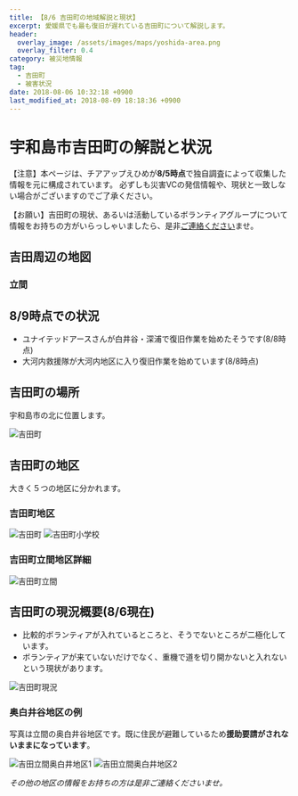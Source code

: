 ```yaml
---
title: 【8/6 吉田町の地域解説と現状】
excerpt: 愛媛県でも最も復旧が遅れている吉田町について解説します。
header:
  overlay_image: /assets/images/maps/yoshida-area.png
  overlay_filter: 0.4
category: 被災地情報
tag:
  - 吉田町
  - 被害状況  
date: 2018-08-06 10:32:18 +0900
last_modified_at: 2018-08-09 18:18:36 +0900
---
```


# 宇和島市吉田町の解説と状況

【注意】本ページは、チアアップえひめが**8/5時点**で独自調査によって収集した情報を元に構成されています。
必ずしも災害VCの発信情報や、現状と一致しない場合がございますのでご了承ください。

【お願い】吉田町の現状、あるいは活動しているボランティアグループについて情報をお持ちの方がいらっしゃいましたら、是非[ご連絡ください](matilto:cheerup.ehime@gmail.com)ませ。

## 吉田周辺の地図

### 立間


## 8/9時点での状況

- ユナイテッドアースさんが白井谷・深浦で復旧作業を始めたそうです(8/8時点)
- 大河内救援隊が大河内地区に入り復旧作業を始めています(8/8時点)

## 吉田町の場所

宇和島市の北に位置します。

![吉田町](/assets/images/maps/yoshida-map-only.png)

## 吉田町の地区

大きく５つの地区に分かれます。

### 吉田町地区

![吉田町](/assets/images/maps/yoshida-area.png)
![吉田町小学校](/assets/images/maps/yoshida-elementary-school-white.png)

### 吉田町立間地区詳細

![吉田町立間](/assets/images/maps/yoshida-tachima.png)

## 吉田町の現況概要(8/6現在)

- 比較的ボランティアが入れているところと、そうでないところが二極化しています。
- ボランティアが来ていないだけでなく、重機で道を切り開かないと入れないという現状があります。

![吉田町現況](/assets/images/maps/yoshida-disaster-ratio.png)

### 奥白井谷地区の例

写真は立間の奥白井谷地区です。既に住民が避難しているため**援助要請がされないままになっています**。

![吉田立間奥白井地区1](/assets/images/maps/yoshida-tachima-1.jpg)
![吉田立間奥白井地区2](/assets/images/maps/yoshida-tachima-2.jpg)

*その他の地区の情報をお持ちの方は是非ご連絡くださいませ。*